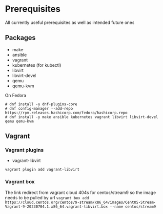 # Prerequisites

All currently useful prerequisites as well as intended future ones

## Packages

- make
- ansible
- vagrant
- kubernetes (for kubectl)
- libvirt
- libvirt-devel
- qemu
- qemu-kvm

On Fedora 
```
# dnf install -y dnf-plugins-core
# dnf config-manager --add-repo https://rpm.releases.hashicorp.com/fedora/hashicorp.repo
# dnf install -y make ansible kubernetes vagrant libvirt libvirt-devel qemu qemu-kvm
```

## Vagrant
### Vagrant plugins

- vagrant-libvirt

```
vagrant plugin add vagrant-libvirt
```

### Vagrant box

The link redirect from vagrant cloud 404s for centos/stream9 so the image needs to be pulled by url
`vagrant box add https://cloud.centos.org/centos/9-stream/x86_64/images/CentOS-Stream-Vagrant-9-20230704.1.x86_64.vagrant-libvirt.box --name centos/stream9`
